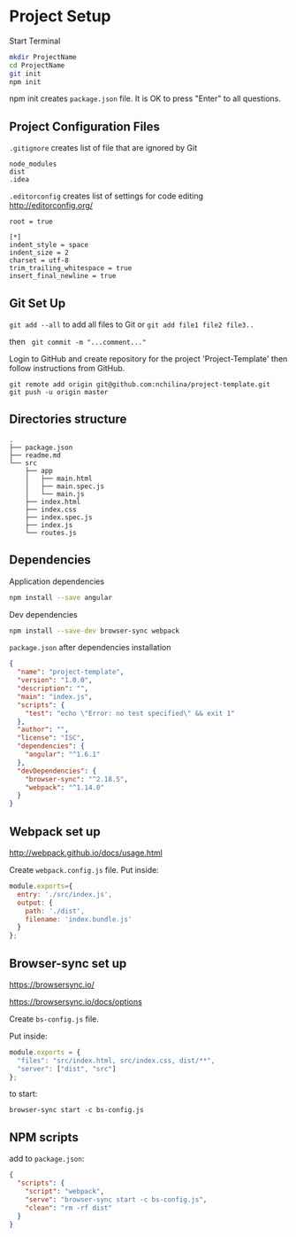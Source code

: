 Project Setup
=============

Start Terminal
```bash
mkdir ProjectName
cd ProjectName
git init 
npm init

```
npm init creates `package.json` file. It is OK to press "Enter" to all questions.

Project Configuration Files
---------------------------
`.gitignore` creates list of file that are ignored by Git
```
node_modules
dist
.idea
```
 
 `.editorconfig` creates list of settings for code editing http://editorconfig.org/
```
root = true
 
[*]
indent_style = space
indent_size = 2
charset = utf-8
trim_trailing_whitespace = true
insert_final_newline = true
```

Git Set Up
----------

`git add --all` to add all files to Git
or `git add file1 file2 file3..`

then ` git commit -m "...comment..."`

Login to GitHub and create repository for the project 'Project-Template' then follow instructions from GitHub.
```
git remote add origin git@github.com:nchilina/project-template.git
git push -u origin master
```

Directories structure
---------------------
```
.
├── package.json
├── readme.md
└── src
    ├── app
    │   ├── main.html
    │   ├── main.spec.js
    │   └── main.js
    ├── index.html
    ├── index.css
    ├── index.spec.js
    ├── index.js
    └── routes.js
```

Dependencies
------------

Application dependencies
```bash
npm install --save angular
```

Dev dependencies
```bash
npm install --save-dev browser-sync webpack

```

`package.json` after dependencies installation

```json
{
  "name": "project-template",
  "version": "1.0.0",
  "description": "",
  "main": "index.js",
  "scripts": {
    "test": "echo \"Error: no test specified\" && exit 1"
  },
  "author": "",
  "license": "ISC",
  "dependencies": {
    "angular": "^1.6.1"
  },
  "devDependencies": {
    "browser-sync": "^2.18.5",
    "webpack": "^1.14.0"
  }
}
```
Webpack set up
--------------
http://webpack.github.io/docs/usage.html

Create `webpack.config.js` file.
Put inside:
```js
module.exports={
  entry: './src/index.js',
  output: {
    path: './dist',
    filename: 'index.bundle.js'
  }
};
```

Browser-sync set up
-------------------
https://browsersync.io/

https://browsersync.io/docs/options

Create `bs-config.js` file.

Put inside:
```js
module.exports = {
  "files": "src/index.html, src/index.css, dist/**",
  "server": ["dist", "src"]
};
```

to start:
```
browser-sync start -c bs-config.js
```


NPM scripts
-----------

add to `package.json`:
```json
{
  "scripts": {
    "script": "webpack",
    "serve": "browser-sync start -c bs-config.js",
    "clean": "rm -rf dist"
  }
}
```

